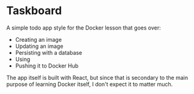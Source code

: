 # Taskboard
A simple todo app style for the Docker lesson that goes over:
- Creating an image
- Updating an image
- Persisting with a database
- Using
- Pushing it to Docker Hub

The app itself is built with React, but since that is secondary to the main purpose of learning Docker itself, I don't expect it to matter much.
